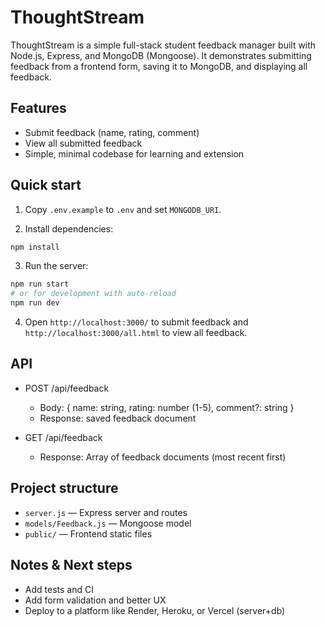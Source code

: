 # ThoughtStream

ThoughtStream is a simple full-stack student feedback manager built with Node.js, Express, and MongoDB (Mongoose). It demonstrates submitting feedback from a frontend form, saving it to MongoDB, and displaying all feedback.

## Features

- Submit feedback (name, rating, comment)
- View all submitted feedback
- Simple, minimal codebase for learning and extension

## Quick start

1. Copy `.env.example` to `.env` and set `MONGODB_URI`.

2. Install dependencies:

```bash
npm install
```

3. Run the server:

```bash
npm run start
# or for development with auto-reload
npm run dev
```

4. Open `http://localhost:3000/` to submit feedback and `http://localhost:3000/all.html` to view all feedback.

## API

- POST /api/feedback
  - Body: { name: string, rating: number (1-5), comment?: string }
  - Response: saved feedback document

- GET /api/feedback
  - Response: Array of feedback documents (most recent first)

## Project structure

- `server.js` — Express server and routes
- `models/Feedback.js` — Mongoose model
- `public/` — Frontend static files

## Notes & Next steps

- Add tests and CI
- Add form validation and better UX
- Deploy to a platform like Render, Heroku, or Vercel (server+db)

